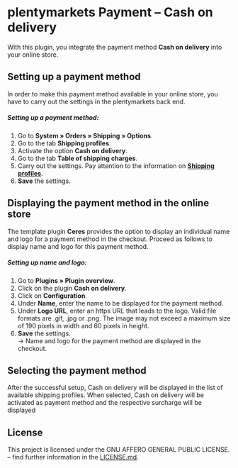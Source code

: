 # plentymarkets Payment&nbsp;– Cash on delivery

With this plugin, you integrate the payment method **Cash on delivery** into your online store.

## Setting up a payment method

In order to make this payment method available in your online store, you have to carry out the settings in the plentymarkets back end.

##### Setting up a payment method:

1. Go to **System&nbsp;» Orders&nbsp;» Shipping » Options**.
2. Go to the tab **Shipping profiles**.
3. Activate the option **Cash on delivery**.
4. Go to the tab **Table of shipping charges**.
5. Carry out the settings. Pay attention to the information on <a href="https://knowledge.plentymarkets.com/en/order-processing/fulfilment/preparing-the-shipment#1500"><strong>Shipping profiles</strong></a>.
5. **Save** the settings.

## Displaying the payment method in the online store

The template plugin **Ceres** provides the option to display an individual name and logo for a payment method in the checkout. Proceed as follows to display name and logo for this payment method.

##### Setting up name and logo:

1. Go to **Plugins » Plugin overview**.
2. Click on the plugin **Cash on delivery**.
3. Click on **Configuration**.
4. Under **Name**, enter the name to be displayed for the payment method.
5. Under **Logo URL**, enter an https URL that leads to the logo. Valid file formats are .gif, .jpg or .png. The image may not exceed a maximum size of 190 pixels in width and 60 pixels in height.
5. **Save** the settings.<br />→ Name and logo for the payment method are displayed in the checkout.

## Selecting the payment method

After the successful setup, Cash on delivery will be displayed in the list of available shipping profiles. When selected, Cash on delivery will be activated as payment method and the respective surcharge will be displayed

## License

This project is licensed under the GNU AFFERO GENERAL PUBLIC LICENSE. – find further information in the [LICENSE.md](https://github.com/plentymarkets/plugin-payment-invoice/blob/master/LICENSE.md).